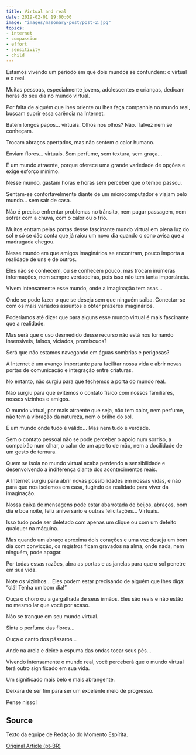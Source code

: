 ```yaml
---
title: Virtual and real
date: 2019-02-01 19:00:00
image: "images/masonary-post/post-2.jpg"
topics: 
- internet
- compassion
- effort
- sensitivity
- child
---
```



Estamos vivendo um período em que dois mundos se confundem: o virtual e o real.

Muitas pessoas, especialmente jovens, adolescentes e crianças, dedicam horas do
seu dia no mundo virtual.

Por falta de alguém que lhes oriente ou lhes faça companhia no mundo real,
buscam suprir essa carência na Internet.

Batem longos papos... virtuais. Olhos nos olhos? Não. Talvez nem se conheçam.

Trocam abraços apertados, mas não sentem o calor humano.

Enviam flores... virtuais. Sem perfume, sem textura, sem graça...

É um mundo atraente, porque oferece uma grande variedade de opções e exige
esforço mínimo.

Nesse mundo, gastam horas e horas sem perceber que o tempo passou.

Sentam-se confortavelmente diante de um microcomputador e viajam pelo mundo...
sem sair de casa.

Não é preciso enfrentar problemas no trânsito, nem pagar passagem, nem sofrer
com a chuva, com o calor ou o frio.

Muitos entram pelas portas desse fascinante mundo virtual em plena luz do sol e
só se dão conta que já raiou um novo dia quando o sono avisa que a madrugada
chegou.

Nesse mundo em que amigos imaginários se encontram, pouco importa a realidade
de uns e de outros.

Eles não se conhecem, ou se conhecem pouco, mas trocam inúmeras informações,
nem sempre verdadeiras, pois isso não tem tanta importância.

Vivem intensamente esse mundo, onde a imaginação tem asas...

Onde se pode fazer o que se deseja sem que ninguém saiba. Conectar-se com os
mais variados assuntos e obter prazeres imaginários.

Poderíamos até dizer que para alguns esse mundo virtual é mais fascinante que a
realidade.

Mas será que o uso desmedido desse recurso não está nos tornando insensíveis,
falsos, viciados, promíscuos?

Será que não estamos navegando em águas sombrias e perigosas?

A Internet é um avanço importante para facilitar nossa vida e abrir novas
portas de comunicação e integração entre criaturas.

No entanto, não surgiu para que fechemos a porta do mundo real.

Não surgiu para que evitemos o contato físico com nossos familiares, nossos
vizinhos e amigos.

O mundo virtual, por mais atraente que seja, não tem calor, nem perfume, não
tem a vibração da natureza, nem o brilho do sol.

É um mundo onde tudo é válido... Mas nem tudo é verdade.

Sem o contato pessoal não se pode perceber o apoio num sorriso, a compaixão num
olhar, o calor de um aperto de mão, nem a docilidade de um gesto de ternura.

Quem se isola no mundo virtual acaba perdendo a sensibilidade e desenvolvendo a
indiferença diante dos acontecimentos reais.

A Internet surgiu para abrir novas possibilidades em nossas vidas, e não para
que nos isolemos em casa, fugindo da realidade para viver da imaginação.

Nossa caixa de mensagens pode estar abarrotada de beijos, abraços, bom dia e
boa noite, feliz aniversário e outras felicitações... Virtuais.

Isso tudo pode ser deletado com apenas um clique ou com um defeito qualquer na
máquina.

Mas quando um abraço aproxima dois corações e uma voz deseja um bom dia com
convicção, os registros ficam gravados na alma, onde nada, nem ninguém, pode
apagar.

Por todas essas razões, abra as portas e as janelas para que o sol penetre em
sua vida.

Note os vizinhos... Eles podem estar precisando de alguém que lhes diga: “olá!
Tenha um bom dia!”

Ouça o choro ou a gargalhada de seus irmãos. Eles são reais e não estão no
mesmo lar que você por acaso.

Não se tranque em seu mundo virtual.

Sinta o perfume das flores...

Ouça o canto dos pássaros...

Ande na areia e deixe a espuma das ondas tocar seus pés...

Vivendo intensamente o mundo real, você perceberá que o mundo virtual terá
outro significado em sua vida.

Um significado mais belo e mais abrangente.

Deixará de ser fim para ser um excelente meio de progresso.

Pense nisso!


## Source
Texto da equipe de Redação do Momento Espírita.


[Original Article (pt-BR)](http://www.momento.com.br/pt/ler_texto.php?id=1125)

